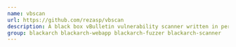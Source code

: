 ```yaml
---
name: vbscan
url: https://github.com/rezasp/vbscan
description: A black box vBulletin vulnerability scanner written in perl.
group: blackarch blackarch-webapp blackarch-fuzzer blackarch-scanner
---
```

